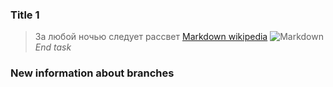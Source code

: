 ### Title 1
> За любой ночью следует рассвет
[Markdown wikipedia](https://ru.wikipedia.org/wiki/Markdown)
![Markdown](https://hitfm.ru/rx/750x750,c_1,g_CenterCenter/uploads/5d/a4/be2e60a66b79c8b33cfc66f7adef.jpg)
*End task*
### New information about branches